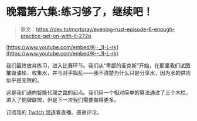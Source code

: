 # 晚霜第六集:练习够了，继续吧！

> 原文：<https://dev.to/mortoray/evening-rust-episode-6-enough-practice-get-on-with-it-272p>

[https://www.youtube.com/embed/K--_1I-L-rk](https://www.youtube.com/embed/K--_1I-L-rk)

我们最终放弃练习，进入比赛环节。我们从“卑鄙的麦克斯”开始，在那里我们试图摧毁油轮，收集水，并与对手捣乱——我不清楚为什么只是分享水，因为水的供应似乎是无限的。

这是我们通向智能代理之路的起点。我们用一个相对简单的算法通过了三个木栏，进入了铜牌联盟，但是下一次我们需要做得更多。

订阅我的 [Twitch 频道](https://www.twitch.tv/mortoray)看直播。感谢评论。